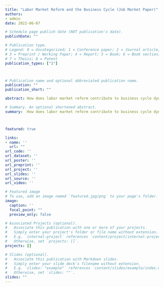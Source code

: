 ```yaml
---
title: "Labor Market Reform and the Business Cycle (Job Market Paper)"
authors:
- admin
date: 2022-06-07

# Schedule page publish date (NOT publication's date).
publishDate: ""

# Publication type.
# Legend: 0 = Uncategorized; 1 = Conference paper; 2 = Journal article;
# 3 = Preprint / Working Paper; 4 = Report; 5 = Book; 6 = Book section;
# 7 = Thesis; 8 = Patent
publication_types: ["1"]



# Publication name and optional abbreviated publication name.
publication: ""
publication_short: ""

abstract: How does labor market reform contribute to business cycle dynamics? I develop a real business cycle model in which labor market reform affects economic activity by improving employment matching efficiency and reducing vacancy posting costs. I then use shocks to a labor market freedom index (LMFI) to proxy for labor market reform in the United States and calibrate the model under different shock transmission channels to test the empirical relevance of these mechanisms. The impulse response shows that the positive net effect of the LMFI shock on vacancy rate from the structural model with both channels closely fits U.S. data in the VAR model. On the other hand, using OECD data, vacancy rate impulse response shows that both the panel VAR analysis and the disaggregated country-level analysis support the channels of shock transmission identified in the structural model. 

# Summary. An optional shortened abstract.
summary:  How does labor market reform contribute to business cycle dynamics? I develop a real business cycle model in which labor market reform affects economic activity by improving employment matching efficiency and reducing vacancy posting costs. I then use shocks to a labor market freedom index (LMFI) to proxy for labor market reform in the United States and calibrate the model under different shock transmission channels to test the empirical relevance of these mechanisms. The impulse response shows that the positive net effect of the LMFI shock on vacancy rate from the structural model with both channels closely fits U.S. data in the VAR model. On the other hand, using OECD data, vacancy rate impulse response shows that both the panel VAR analysis and the disaggregated country-level analysis support the channels of shock transmission identified in the structural model.



featured: true

links:
- name: ''
  url: ""
url_code: ''
url_dataset: ''
url_poster: ''
url_preprint: ''
url_project: ''
url_slides: ''
url_source: ''
url_video: ''

# Featured image
# To use, add an image named `featured.jpg/png` to your page's folder. 
image:
  caption: ''
  focal_point: ""
  preview_only: false

# Associated Projects (optional).
#   Associate this publication with one or more of your projects.
#   Simply enter your project's folder or file name without extension.
#   E.g. `internal-project` references `content/project/internal-project/index.md`.
#   Otherwise, set `projects: []`.
projects: []

# Slides (optional).
#   Associate this publication with Markdown slides.
#   Simply enter your slide deck's filename without extension.
#   E.g. `slides: "example"` references `content/slides/example/index.md`.
#   Otherwise, set `slides: ""`.
slides: ""
---
```

